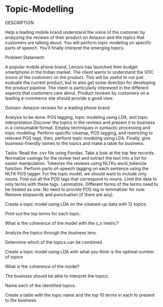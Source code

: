 # Topic-Modelling
DESCRIPTION

Help a leading mobile brand understand the voice of the customer by analyzing the reviews of their product on Amazon and the topics that customers are talking about. You will perform topic modeling on specific parts of speech. You’ll finally interpret the emerging topics.

Problem Statement: 

A popular mobile phone brand, Lenovo has launched their budget smartphone in the Indian market. The client wants to understand the VOC (voice of the customer) on the product. This will be useful to not just evaluate the current product, but to also get some direction for developing the product pipeline. The client is particularly interested in the different aspects that customers care about. Product reviews by customers on a leading e-commerce site should provide a good view.

Domain: Amazon reviews for a leading phone brand

Analysis to be done: POS tagging, topic modeling using LDA, and topic interpretation
Discover the topics in the reviews and present it to business in a consumable format. Employ techniques in syntactic processing and topic modeling. Perform specific cleanup, POS tagging, and restricting to relevant POS tags, then, perform topic modeling using LDA. Finally, give business-friendly names to the topics and make a table for business.

Tasks: 
Read the .csv file using Pandas. Take a look at the top few records.
Normalize casings for the review text and extract the text into a list for easier manipulation.
Tokenize the reviews using NLTKs word_tokenize function.
Perform parts-of-speech tagging on each sentence using the NLTK POS tagger.
For the topic model, we should  want to include only nouns.
Find out all the POS tags that correspond to nouns.
Limit the data to only terms with these tags.
Lemmatize. 
Different forms of the terms need to be treated as one.
No need to provide POS tag to lemmatizer for now.
Remove stopwords and punctuation (if there are any). 

Create a topic model using LDA on the cleaned-up data with 12 topics.

Print out the top terms for each topic.

What is the coherence of the model with the c_v metric?

Analyze the topics through the business lens.

Determine which of the topics can be combined.

Create a topic model using LDA with what you think is the optimal number of topics

What is the coherence of the model?

The business should be able to interpret the topics.

Name each of the identified topics.

Create a table with the topic name and the top 10 terms in each to present to the business.
